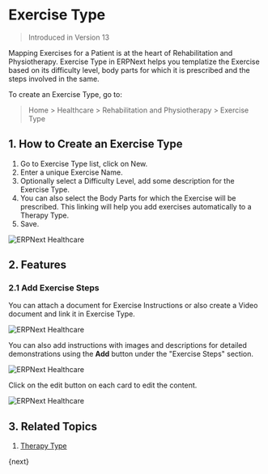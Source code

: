 <!-- add-breadcrumbs -->

# Exercise Type

> Introduced in Version 13

Mapping Exercises for a Patient is at the heart of Rehabilitation and Physiotherapy. Exercise Type in ERPNext helps you templatize the Exercise based on its difficulty level, body parts for which it is prescribed and the steps involved in the same.

To create an Exercise Type, go to:

> Home > Healthcare > Rehabilitation and Physiotherapy > Exercise Type

## 1. How to Create an Exercise Type

1. Go to Exercise Type list, click on New.
2. Enter a unique Exercise Name.
3. Optionally select a Difficulty Level, add some description for the Exercise Type.
4. You can also select the Body Parts for which the Exercise will be prescribed. This linking will help you add exercises automatically to a Therapy Type.
5. Save.

<img class="screenshot" alt="ERPNext Healthcare" src="{{docs_base_url}}/v12/assets/img/healthcare/exercise-type.png">

## 2. Features

### 2.1 Add Exercise Steps

You can attach a document for Exercise Instructions or also create a Video document and link it in Exercise Type.

<img class="screenshot" alt="ERPNext Healthcare" src="{{docs_base_url}}/v12/assets/img/healthcare/exercise-video.png">

You can also add instructions with images and descriptions for detailed demonstrations using the **Add** button under the "Exercise Steps" section.

<img class="screenshot" alt="ERPNext Healthcare" src="{{docs_base_url}}/v12/assets/img/healthcare/exercise-type-steps.png">

Click on the edit button on each card to edit the content.

<img class="screenshot" alt="ERPNext Healthcare" src="{{docs_base_url}}/v12/assets/img/healthcare/edit-exercise-step.png">

## 3. Related Topics
1. [Therapy Type](/docs/user/manual/en/healthcare/therapy_type)

{next}
